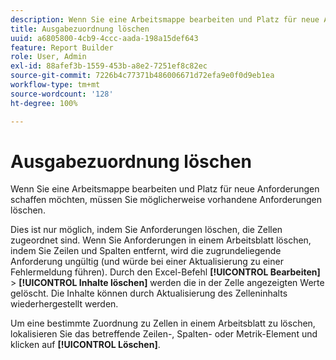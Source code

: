 ```yaml
---
description: Wenn Sie eine Arbeitsmappe bearbeiten und Platz für neue Anforderungen schaffen möchten, müssen Sie möglicherweise vorhandene Anforderungen löschen.
title: Ausgabezuordnung löschen
uuid: a6805800-4cb9-4ccc-aada-198a15def643
feature: Report Builder
role: User, Admin
exl-id: 88afef3b-1559-453b-a8e2-7251ef8c82ec
source-git-commit: 7226b4c77371b486006671d72efa9e0f0d9eb1ea
workflow-type: tm+mt
source-wordcount: '128'
ht-degree: 100%

---
```


# Ausgabezuordnung löschen

Wenn Sie eine Arbeitsmappe bearbeiten und Platz für neue Anforderungen schaffen möchten, müssen Sie möglicherweise vorhandene Anforderungen löschen.

Dies ist nur möglich, indem Sie Anforderungen löschen, die Zellen zugeordnet sind. Wenn Sie Anforderungen in einem Arbeitsblatt löschen, indem Sie Zeilen und Spalten entfernt, wird die zugrundeliegende Anforderung ungültig (und würde bei einer Aktualisierung zu einer Fehlermeldung führen). Durch den Excel-Befehl **[!UICONTROL Bearbeiten]** > **[!UICONTROL Inhalte löschen]** werden die in der Zelle angezeigten Werte gelöscht. Die Inhalte können durch Aktualisierung des Zelleninhalts wiederhergestellt werden.

Um eine bestimmte Zuordnung zu Zellen in einem Arbeitsblatt zu löschen, lokalisieren Sie das betreffende Zeilen-, Spalten- oder Metrik-Element und klicken auf **[!UICONTROL Löschen]**.
